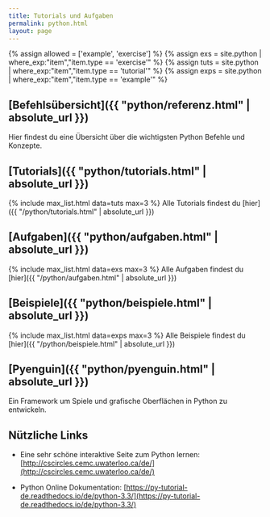 ```yaml
---
title: Tutorials und Aufgaben
permalink: python.html
layout: page
---
```



{% assign allowed = ['example', 'exercise'] %}
{% assign exs = site.python | where_exp:"item","item.type == 'exercise'" %}
{% assign tuts = site.python | where_exp:"item","item.type == 'tutorial'" %}
{% assign exps = site.python | where_exp:"item","item.type == 'example'" %}


## [Befehlsübersicht]({{ "python/referenz.html" | absolute_url }})

Hier findest du eine Übersicht über die wichtigsten Python Befehle und Konzepte.

## [Tutorials]({{ "python/tutorials.html" | absolute_url }})

{% include max_list.html data=tuts max=3 %}
Alle Tutorials findest du [hier]({{ "/python/tutorials.html" | absolute_url }})

## [Aufgaben]({{ "python/aufgaben.html" | absolute_url }})

{% include max_list.html data=exs max=3 %}
Alle Aufgaben findest du [hier]({{ "/python/aufgaben.html" | absolute_url }})

## [Beispiele]({{ "python/beispiele.html" | absolute_url }})

{% include max_list.html data=exps max=3 %}
Alle Beispiele findest du [hier]({{ "/python/beispiele.html" | absolute_url }})

## [Pyenguin]({{ "python/pyenguin.html" | absolute_url }})
Ein Framework um Spiele und grafische Oberflächen in Python zu entwickeln.

## Nützliche Links

* Eine sehr schöne interaktive Seite zum Python lernen: [http://cscircles.cemc.uwaterloo.ca/de/](http://cscircles.cemc.uwaterloo.ca/de/)

* Python Online Dokumentation: [https://py-tutorial-de.readthedocs.io/de/python-3.3/](https://py-tutorial-de.readthedocs.io/de/python-3.3/)